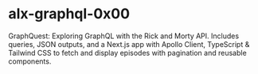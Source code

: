 # alx-graphql-0x00
GraphQuest: Exploring GraphQL with the Rick and Morty API. Includes queries, JSON outputs, and a Next.js app with Apollo Client, TypeScript &amp; Tailwind CSS to fetch and display episodes with pagination and reusable components.
